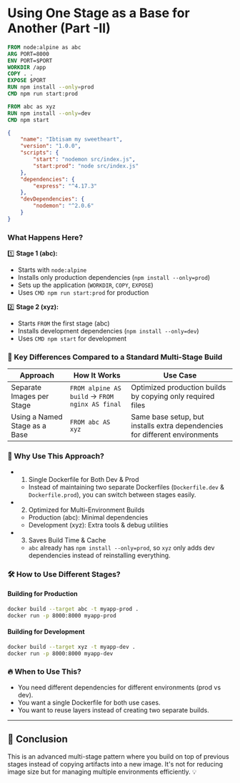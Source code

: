 # Using One Stage as a Base for Another (Part -II)

```dockerfile
FROM node:alpine as abc
ARG PORT=8000
ENV PORT=$PORT
WORKDIR /app
COPY . .
EXPOSE $PORT
RUN npm install --only=prod
CMD npm run start:prod

FROM abc as xyz
RUN npm install --only=dev
CMD npm start
```

```json
{
    "name": "Ibtisam my sweetheart",
    "version": "1.0.0",
    "scripts": {
        "start": "nodemon src/index.js",
        "start:prod": "node src/index.js"
    },
    "dependencies": {
        "express": "^4.17.3"
    },
    "devDependencies": {
        "nodemon": "^2.0.6"
    }
}
```

### What Happens Here?

1️⃣ **Stage 1 (abc):**
- Starts with `node:alpine`
- Installs only production dependencies (`npm install --only=prod`)
- Sets up the application (`WORKDIR`, `COPY`, `EXPOSE`)
- Uses `CMD npm run start:prod` for production

2️⃣ **Stage 2 (xyz):**
- Starts `FROM` the first stage (abc)
- Installs development dependencies (`npm install --only=dev`)
- Uses `CMD npm start` for development

### 🧐 Key Differences Compared to a Standard Multi-Stage Build

| Approach                       | How It Works                                      | Use Case                                      |
|--------------------------------|--------------------------------------------------|-----------------------------------------------|
| Separate Images per Stage      | `FROM alpine AS build` → `FROM nginx AS final`   | Optimized production builds by copying only required files |
| Using a Named Stage as a Base  | `FROM abc AS xyz`                                | Same base setup, but installs extra dependencies for different environments |

### 🎯 Why Use This Approach?

- 1. Single Dockerfile for Both Dev & Prod
  - Instead of maintaining two separate Dockerfiles (`Dockerfile.dev` & `Dockerfile.prod`), you can switch between stages easily.
- 2. Optimized for Multi-Environment Builds
  - Production (abc): Minimal dependencies
  - Development (xyz): Extra tools & debug utilities
- 3. Saves Build Time & Cache
  - `abc` already has `npm install --only=prod`, so `xyz` only adds dev dependencies instead of reinstalling everything.

### 🛠 How to Use Different Stages?

#### Building for Production
```sh
docker build --target abc -t myapp-prod .
docker run -p 8000:8000 myapp-prod
```

#### Building for Development
```sh
docker build --target xyz -t myapp-dev .
docker run -p 8000:8000 myapp-dev
```

### 🔥 When to Use This?
- You need different dependencies for different environments (prod vs dev).
- You want a single Dockerfile for both use cases.
- You want to reuse layers instead of creating two separate builds.

---

## 🚀 Conclusion
This is an advanced multi-stage pattern where you build on top of previous stages instead of copying artifacts into a new image. It's not for reducing image size but for managing multiple environments efficiently. 💡
